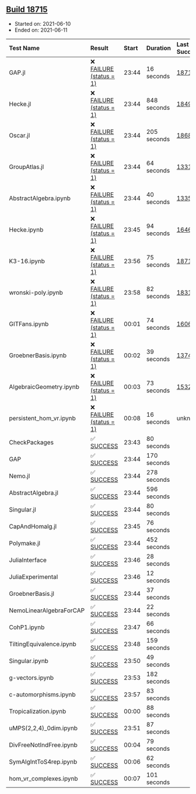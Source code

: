 ## [Build 18715](https://oscarci.mathematik.uni-kl.de/job/oscar/18715/)

* Started on: 2021-06-10
* Ended on: 2021-06-11

| Test Name    | Result | Start | Duration | Last Success | First Failure |
|:-------------|:-------|:------|:---------|:-------------|:--------------|
| GAP.jl | ❌ [FAILURE (status = 1)](https://oscarci.mathematik.uni-kl.de/job/oscar/18715/artifact/logs/build-18715/GAP.jl.log) | 23:44 | 16 seconds | [18714](https://oscarci.mathematik.uni-kl.de/job/oscar/18714/) | [18715](https://oscarci.mathematik.uni-kl.de/job/oscar/18715/) |
| Hecke.jl | ❌ [FAILURE (status = 1)](https://oscarci.mathematik.uni-kl.de/job/oscar/18715/artifact/logs/build-18715/Hecke.jl.log) | 23:44 | 848 seconds | [18490](https://oscarci.mathematik.uni-kl.de/job/oscar/18490/) | [18491](https://oscarci.mathematik.uni-kl.de/job/oscar/18491/) |
| Oscar.jl | ❌ [FAILURE (status = 1)](https://oscarci.mathematik.uni-kl.de/job/oscar/18715/artifact/logs/build-18715/Oscar.jl.log) | 23:44 | 205 seconds | [18684](https://oscarci.mathematik.uni-kl.de/job/oscar/18684/) | [18685](https://oscarci.mathematik.uni-kl.de/job/oscar/18685/) |
| GroupAtlas.jl | ❌ [FAILURE (status = 1)](https://oscarci.mathematik.uni-kl.de/job/oscar/18715/artifact/logs/build-18715/GroupAtlas.jl.log) | 23:44 | 64 seconds | [13311](https://oscarci.mathematik.uni-kl.de/job/oscar/13311/) | [13312](https://oscarci.mathematik.uni-kl.de/job/oscar/13312/) |
| AbstractAlgebra.ipynb | ❌ [FAILURE (status = 1)](https://oscarci.mathematik.uni-kl.de/job/oscar/18715/artifact/logs/build-18715/AbstractAlgebra.ipynb.log) | 23:44 | 40 seconds | [13355](https://oscarci.mathematik.uni-kl.de/job/oscar/13355/) | [13356](https://oscarci.mathematik.uni-kl.de/job/oscar/13356/) |
| Hecke.ipynb | ❌ [FAILURE (status = 1)](https://oscarci.mathematik.uni-kl.de/job/oscar/18715/artifact/logs/build-18715/Hecke.ipynb.log) | 23:45 | 94 seconds | [16463](https://oscarci.mathematik.uni-kl.de/job/oscar/16463/) | [16464](https://oscarci.mathematik.uni-kl.de/job/oscar/16464/) |
| K3-16.ipynb | ❌ [FAILURE (status = 1)](https://oscarci.mathematik.uni-kl.de/job/oscar/18715/artifact/logs/build-18715/K3-16.ipynb.log) | 23:56 | 75 seconds | [18714](https://oscarci.mathematik.uni-kl.de/job/oscar/18714/) | [18715](https://oscarci.mathematik.uni-kl.de/job/oscar/18715/) |
| wronski-poly.ipynb | ❌ [FAILURE (status = 1)](https://oscarci.mathematik.uni-kl.de/job/oscar/18715/artifact/logs/build-18715/wronski-poly.ipynb.log) | 23:58 | 82 seconds | [18314](https://oscarci.mathematik.uni-kl.de/job/oscar/18314/) | [18315](https://oscarci.mathematik.uni-kl.de/job/oscar/18315/) |
| GITFans.ipynb | ❌ [FAILURE (status = 1)](https://oscarci.mathematik.uni-kl.de/job/oscar/18715/artifact/logs/build-18715/GITFans.ipynb.log) | 00:01 | 74 seconds | [16068](https://oscarci.mathematik.uni-kl.de/job/oscar/16068/) | [16069](https://oscarci.mathematik.uni-kl.de/job/oscar/16069/) |
| GroebnerBasis.ipynb | ❌ [FAILURE (status = 1)](https://oscarci.mathematik.uni-kl.de/job/oscar/18715/artifact/logs/build-18715/GroebnerBasis.ipynb.log) | 00:02 | 39 seconds | [13748](https://oscarci.mathematik.uni-kl.de/job/oscar/13748/) | [13749](https://oscarci.mathematik.uni-kl.de/job/oscar/13749/) |
| AlgebraicGeometry.ipynb | ❌ [FAILURE (status = 1)](https://oscarci.mathematik.uni-kl.de/job/oscar/18715/artifact/logs/build-18715/AlgebraicGeometry.ipynb.log) | 00:03 | 73 seconds | [15322](https://oscarci.mathematik.uni-kl.de/job/oscar/15322/) | [15323](https://oscarci.mathematik.uni-kl.de/job/oscar/15323/) |
| persistent_hom_vr.ipynb | ❌ [FAILURE (status = 1)](https://oscarci.mathematik.uni-kl.de/job/oscar/18715/artifact/logs/build-18715/persistent_hom_vr.ipynb.log) | 00:08 | 16 seconds | unknown | unknown |
| CheckPackages | ✅ [SUCCESS](https://oscarci.mathematik.uni-kl.de/job/oscar/18715/artifact/logs/build-18715/CheckPackages.log) | 23:43 | 80 seconds |  |  |
| GAP | ✅ [SUCCESS](https://oscarci.mathematik.uni-kl.de/job/oscar/18715/artifact/logs/build-18715/GAP.log) | 23:44 | 170 seconds |  |  |
| Nemo.jl | ✅ [SUCCESS](https://oscarci.mathematik.uni-kl.de/job/oscar/18715/artifact/logs/build-18715/Nemo.jl.log) | 23:44 | 278 seconds |  |  |
| AbstractAlgebra.jl | ✅ [SUCCESS](https://oscarci.mathematik.uni-kl.de/job/oscar/18715/artifact/logs/build-18715/AbstractAlgebra.jl.log) | 23:44 | 596 seconds |  |  |
| Singular.jl | ✅ [SUCCESS](https://oscarci.mathematik.uni-kl.de/job/oscar/18715/artifact/logs/build-18715/Singular.jl.log) | 23:44 | 80 seconds |  |  |
| CapAndHomalg.jl | ✅ [SUCCESS](https://oscarci.mathematik.uni-kl.de/job/oscar/18715/artifact/logs/build-18715/CapAndHomalg.jl.log) | 23:45 | 76 seconds |  |  |
| Polymake.jl | ✅ [SUCCESS](https://oscarci.mathematik.uni-kl.de/job/oscar/18715/artifact/logs/build-18715/Polymake.jl.log) | 23:44 | 452 seconds |  |  |
| JuliaInterface | ✅ [SUCCESS](https://oscarci.mathematik.uni-kl.de/job/oscar/18715/artifact/logs/build-18715/JuliaInterface.log) | 23:46 | 28 seconds |  |  |
| JuliaExperimental | ✅ [SUCCESS](https://oscarci.mathematik.uni-kl.de/job/oscar/18715/artifact/logs/build-18715/JuliaExperimental.log) | 23:46 | 12 seconds |  |  |
| GroebnerBasis.jl | ✅ [SUCCESS](https://oscarci.mathematik.uni-kl.de/job/oscar/18715/artifact/logs/build-18715/GroebnerBasis.jl.log) | 23:44 | 37 seconds |  |  |
| NemoLinearAlgebraForCAP | ✅ [SUCCESS](https://oscarci.mathematik.uni-kl.de/job/oscar/18715/artifact/logs/build-18715/NemoLinearAlgebraForCAP.log) | 23:44 | 22 seconds |  |  |
| CohP1.ipynb | ✅ [SUCCESS](https://oscarci.mathematik.uni-kl.de/job/oscar/18715/artifact/logs/build-18715/CohP1.ipynb.log) | 23:47 | 66 seconds |  |  |
| TiltingEquivalence.ipynb | ✅ [SUCCESS](https://oscarci.mathematik.uni-kl.de/job/oscar/18715/artifact/logs/build-18715/TiltingEquivalence.ipynb.log) | 23:48 | 159 seconds |  |  |
| Singular.ipynb | ✅ [SUCCESS](https://oscarci.mathematik.uni-kl.de/job/oscar/18715/artifact/logs/build-18715/Singular.ipynb.log) | 23:50 | 49 seconds |  |  |
| g-vectors.ipynb | ✅ [SUCCESS](https://oscarci.mathematik.uni-kl.de/job/oscar/18715/artifact/logs/build-18715/g-vectors.ipynb.log) | 23:53 | 182 seconds |  |  |
| c-automorphisms.ipynb | ✅ [SUCCESS](https://oscarci.mathematik.uni-kl.de/job/oscar/18715/artifact/logs/build-18715/c-automorphisms.ipynb.log) | 23:57 | 83 seconds |  |  |
| Tropicalization.ipynb | ✅ [SUCCESS](https://oscarci.mathematik.uni-kl.de/job/oscar/18715/artifact/logs/build-18715/Tropicalization.ipynb.log) | 00:00 | 88 seconds |  |  |
| uMPS(2,2,4)_0dim.ipynb | ✅ [SUCCESS](https://oscarci.mathematik.uni-kl.de/job/oscar/18715/artifact/logs/build-18715/uMPS-2-2-4-_0dim.ipynb.log) | 23:51 | 87 seconds |  |  |
| DivFreeNotIndFree.ipynb | ✅ [SUCCESS](https://oscarci.mathematik.uni-kl.de/job/oscar/18715/artifact/logs/build-18715/DivFreeNotIndFree.ipynb.log) | 00:04 | 79 seconds |  |  |
| SymAlgIntToS4rep.ipynb | ✅ [SUCCESS](https://oscarci.mathematik.uni-kl.de/job/oscar/18715/artifact/logs/build-18715/SymAlgIntToS4rep.ipynb.log) | 00:06 | 62 seconds |  |  |
| hom_vr_complexes.ipynb | ✅ [SUCCESS](https://oscarci.mathematik.uni-kl.de/job/oscar/18715/artifact/logs/build-18715/hom_vr_complexes.ipynb.log) | 00:07 | 101 seconds |  |  |
